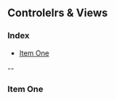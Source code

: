 ## Controlelrs & Views

### Index
- [Item One](#item-one)

--

<a name="item-one"></a>
### Item One
